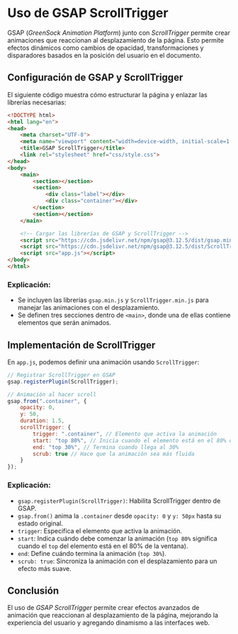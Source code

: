 # Uso de GSAP ScrollTrigger

GSAP (*GreenSock Animation Platform*) junto con *ScrollTrigger* permite crear animaciones que reaccionan al desplazamiento de la página. Esto permite efectos dinámicos como cambios de opacidad, transformaciones y disparadores basados en la posición del usuario en el documento.

## Configuración de GSAP y ScrollTrigger

El siguiente código muestra cómo estructurar la página y enlazar las librerías necesarias:

```html
<!DOCTYPE html>
<html lang="en">
<head>
    <meta charset="UTF-8">
    <meta name="viewport" content="width=device-width, initial-scale=1.0">
    <title>GSAP ScrollTrigger</title>
    <link rel="stylesheet" href="css/style.css">
</head>
<body>
    <main>
        <section></section>
        <section>
            <div class="label"></div>
            <div class="container"></div>
        </section>
        <section></section>
    </main>

    <!-- Cargar las librerías de GSAP y ScrollTrigger -->
    <script src="https://cdn.jsdelivr.net/npm/gsap@3.12.5/dist/gsap.min.js"></script>
    <script src="https://cdn.jsdelivr.net/npm/gsap@3.12.5/dist/ScrollTrigger.min.js"></script>
    <script src="app.js"></script>
</body>
</html>
```

### Explicación:
- Se incluyen las librerías `gsap.min.js` y `ScrollTrigger.min.js` para manejar las animaciones con el desplazamiento.
- Se definen tres secciones dentro de `<main>`, donde una de ellas contiene elementos que serán animados.

## Implementación de ScrollTrigger

En `app.js`, podemos definir una animación usando `ScrollTrigger`:

```javascript
// Registrar ScrollTrigger en GSAP
gsap.registerPlugin(ScrollTrigger);

// Animación al hacer scroll
gsap.from(".container", {
    opacity: 0,
    y: 50,
    duration: 1.5,
    scrollTrigger: {
        trigger: ".container", // Elemento que activa la animación
        start: "top 80%", // Inicia cuando el elemento está en el 80% de la ventana
        end: "top 30%", // Termina cuando llega al 30%
        scrub: true // Hace que la animación sea más fluida
    }
});
```

### Explicación:
- `gsap.registerPlugin(ScrollTrigger)`: Habilita ScrollTrigger dentro de GSAP.
- `gsap.from()` anima la `.container` desde `opacity: 0` y `y: 50px` hasta su estado original.
- `trigger`: Especifica el elemento que activa la animación.
- `start`: Indica cuándo debe comenzar la animación (`top 80%` significa cuando el `top` del elemento está en el 80% de la ventana).
- `end`: Define cuándo termina la animación (`top 30%`).
- `scrub: true`: Sincroniza la animación con el desplazamiento para un efecto más suave.

## Conclusión
El uso de *GSAP ScrollTrigger* permite crear efectos avanzados de animación que reaccionan al desplazamiento de la página, mejorando la experiencia del usuario y agregando dinamismo a las interfaces web.